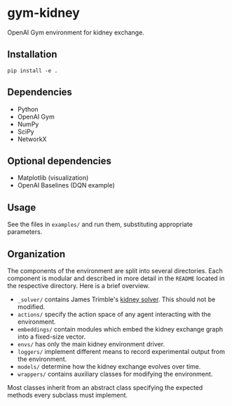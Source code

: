 # gym-kidney

OpenAI Gym environment for kidney exchange.

## Installation

    pip install -e .

## Dependencies

* Python
* OpenAI Gym
* NumPy
* SciPy
* NetworkX

## Optional dependencies

* Matplotlib (visualization)
* OpenAI Baselines (DQN example)

## Usage

See the files in `examples/` and run them, substituting appropriate
parameters.

## Organization

The components of the environment are split into several directories.
Each component is modular and described in more detail in the `README`
located in the respective directory. Here is a brief overview.

* `_solver/` contains James Trimble's
  [kidney solver](https://github.com/jamestrimble/kidney_solver). This
  should not be modified.
* `actions/` specify the action space of any agent interacting with
  the environment.
* `embeddings/` contain modules which embed the kidney exchange graph
  into a fixed-size vector.
* `envs/` has only the main kidney environment driver.
* `loggers/` implement different means to record experimental output
  from the environment.
* `models/` determine how the kidney exchange evolves over time.
* `wrappers/` contains auxiliary classes for modifying the environment.

Most classes inherit from an abstract class specifying the expected
methods every subclass must implement.
